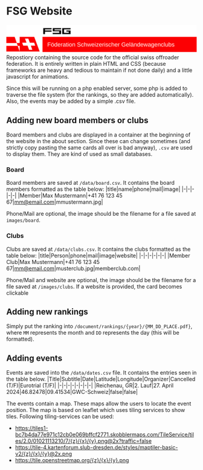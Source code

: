 # FSG Website
![FSG Logo](./images/icons/logo.svg)
Repostiory containing the source code for the official swiss offroader federation. It is entirely written in plain HTML and CSS (because frameworks are heavy and tedious to maintain if not done daily) and a little javascript for animations.

Since this will be running on a php enabled server, some php is added to traverse the file system (for the rankings, so they are added automatically). Also, the events may be added by a simple .csv file.

## Adding new board members or clubs
Board members and clubs are displayed in a container at the beginning of the website in the about section. Since these can change sometimes (and strictly copy pasting the same cards all over is bad anyway), `.csv` are used to display them. They are kind of used as small databases.

### Board
Board members are saved at `/data/board.csv`. It contains the board members formatted as the table below:
|title|name|phone|mail|image|
|-|-|-|-|-|
|Member|Max Mustermann|+41 76 123 45 67|mm@email.com|mmustermann.jpg|

Phone/Mail are optional, the image should be the filename for a file saved at `images/board`.

### Clubs
Clubs are saved at `/data/clubs.csv`. It contains the clubs formatted as the table below:
|title|Person|phone|mail|image|website|
|-|-|-|-|-|-|
|Member Club|Max Mustermann|+41 76 123 45 67|mm@email.com|musterclub.jpg|memberclub.com|

Phone/Mail and website are optional, the image should be the filename for a file saved at `/images/clubs`. If a website is provided, the card becomes clickable

## Adding new rankings
Simply put the ranking into `/document/rankings/{year}/{MM_DD_PLACE.pdf}`, where `MM` represents the month and `DD` represents the day (this will be formatted).

## Adding events
Events are saved into the `/data/dates.csv` file. It contains the entries seen in the table below.
|Title|Subtitle|Date|Latitude|Longitude|Organizer|Cancelled (T/F)|Eurotrial (T/F)|
|-|-|-|-|-|-|-|-|
|Reichenau, GR|2. Lauf|27. April 2024|46.82478|09.41534|GWC-Schweiz|false|false|

The events contain a map. These maps allow the users to locate the event position. The map is based on leaflet which uses tiling services to show tiles. Following tiling-services can be used:
- https://tiles1-bc7b4da77e971c12cb0e069bffcf2771.skobblermaps.com/TileService/tiles/2.0/01021113210/7/{z}/{x}/{y}.png@2x?traffic=false
- https://tile-4.kartenforum.slub-dresden.de/styles/maptiler-basic-v2/{z}/{x}/{y}@2x.png
- https://tile.openstreetmap.org/{z}/{x}/{y}.png
